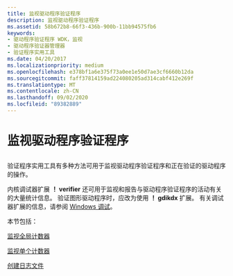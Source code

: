 ```yaml
---
title: 监视驱动程序验证程序
description: 监视驱动程序验证程序
ms.assetid: 58b672b8-66f3-436b-900b-11bb94575fb6
keywords:
- 驱动程序验证程序 WDK，监视
- 驱动程序验证器管理器
- 验证程序实用工具
ms.date: 04/20/2017
ms.localizationpriority: medium
ms.openlocfilehash: e378bf1a6e375f73a0ee1e50d7ae3cf6660b12da
ms.sourcegitcommit: faff37814159ad224080205ad314cabf412e269f
ms.translationtype: MT
ms.contentlocale: zh-CN
ms.lasthandoff: 09/02/2020
ms.locfileid: "89382889"
---
```

# <a name="monitoring-driver-verifier"></a>监视驱动程序验证程序


## <span id="ddk_monitoring_driver_verifier_tools"></span><span id="DDK_MONITORING_DRIVER_VERIFIER_TOOLS"></span>


验证程序实用工具有多种方法可用于监视驱动程序验证程序和正在验证的驱动程序的操作。

内核调试器扩展 **！ verifier** 还可用于监视和报告与驱动程序验证程序的活动有关的大量统计信息。 验证图形驱动程序时，应改为使用 **！ gdikdx** 扩展。 有关调试器扩展的信息，请参阅 [Windows 调试](../debugger/index.md)。

本节包括：

[监视全局计数器](monitoring-global-counters.md)

[监视单个计数器](monitoring-individual-counters.md)

[创建日志文件](creating-log-files.md)

 

